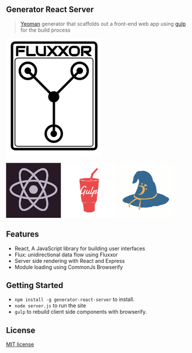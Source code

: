 ## Generator React Server

> [Yeoman](http://yeoman.io) generator that scaffolds out a front-end web app using [gulp](http://gulpjs.com/) for the build process

![](screenshots/fluxxor.png)

![](screenshots/react.png)
![](screenshots/gulp.png)
![](screenshots/browserify.png)


## Features

* React, A JavaScript library for building user interfaces
* Flux: unidirectional data flow using Fluxxor 
* Server side rendering with React and Express
* Module loading using CommonJs Browserify


## Getting Started

- `npm install -g generator-react-server` to install.
- `node server.js` to run the site 
- `gulp` to rebuild client side components with browserify.


## License

[MIT license](http://opensource.org/licenses/MIT)
